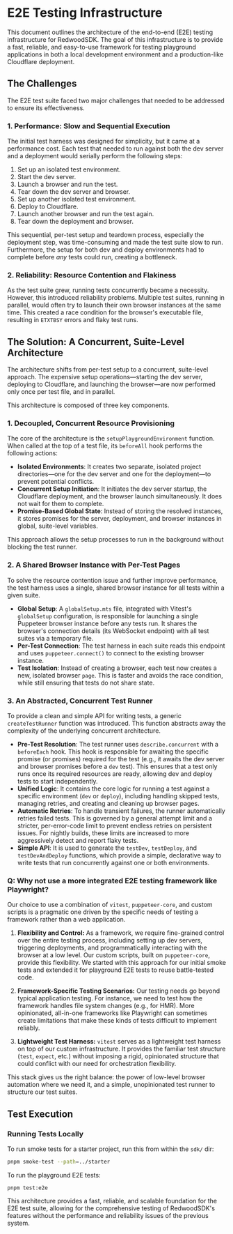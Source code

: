 # E2E Testing Infrastructure

This document outlines the architecture of the end-to-end (E2E) testing infrastructure for RedwoodSDK. The goal of this infrastructure is to provide a fast, reliable, and easy-to-use framework for testing playground applications in both a local development environment and a production-like Cloudflare deployment.

## The Challenges

The E2E test suite faced two major challenges that needed to be addressed to ensure its effectiveness.

### 1. Performance: Slow and Sequential Execution

The initial test harness was designed for simplicity, but it came at a performance cost. Each test that needed to run against both the dev server and a deployment would serially perform the following steps:

1.  Set up an isolated test environment.
2.  Start the dev server.
3.  Launch a browser and run the test.
4.  Tear down the dev server and browser.
5.  Set up another isolated test environment.
6.  Deploy to Cloudflare.
7.  Launch another browser and run the test again.
8.  Tear down the deployment and browser.

This sequential, per-test setup and teardown process, especially the deployment step, was time-consuming and made the test suite slow to run. Furthermore, the setup for both dev and deploy environments had to complete before *any* tests could run, creating a bottleneck.

### 2. Reliability: Resource Contention and Flakiness

As the test suite grew, running tests concurrently became a necessity. However, this introduced reliability problems. Multiple test suites, running in parallel, would often try to launch their own browser instances at the same time. This created a race condition for the browser's executable file, resulting in `ETXTBSY` errors and flaky test runs.

## The Solution: A Concurrent, Suite-Level Architecture

The architecture shifts from per-test setup to a concurrent, suite-level approach. The expensive setup operations—starting the dev server, deploying to Cloudflare, and launching the browser—are now performed only once per test file, and in parallel.

This architecture is composed of three key components.

### 1. Decoupled, Concurrent Resource Provisioning

The core of the architecture is the `setupPlaygroundEnvironment` function. When called at the top of a test file, its `beforeAll` hook performs the following actions:

- **Isolated Environments**: It creates two separate, isolated project directories—one for the dev server and one for the deployment—to prevent potential conflicts.
- **Concurrent Setup Initiation**: It initiates the dev server startup, the Cloudflare deployment, and the browser launch simultaneously. It does not wait for them to complete.
- **Promise-Based Global State**: Instead of storing the resolved instances, it stores promises for the server, deployment, and browser instances in global, suite-level variables.

This approach allows the setup processes to run in the background without blocking the test runner.

### 2. A Shared Browser Instance with Per-Test Pages

To solve the resource contention issue and further improve performance, the test harness uses a single, shared browser instance for all tests within a given suite.

- **Global Setup**: A `globalSetup.mts` file, integrated with Vitest's `globalSetup` configuration, is responsible for launching a single Puppeteer browser instance before any tests run. It shares the browser's connection details (its WebSocket endpoint) with all test suites via a temporary file.
- **Per-Test Connection**: The test harness in each suite reads this endpoint and uses `puppeteer.connect()` to connect to the existing browser instance.
- **Test Isolation**: Instead of creating a browser, each test now creates a new, isolated browser `page`. This is faster and avoids the race condition, while still ensuring that tests do not share state.

### 3. An Abstracted, Concurrent Test Runner

To provide a clean and simple API for writing tests, a generic `createTestRunner` function was introduced. This function abstracts away the complexity of the underlying concurrent architecture.

- **Pre-Test Resolution**: The test runner uses `describe.concurrent` with a `beforeEach` hook. This hook is responsible for awaiting the specific promise (or promises) required for the test (e.g., it awaits the dev server and browser promises before a `dev` test). This ensures that a test only runs once its required resources are ready, allowing dev and deploy tests to start independently.
- **Unified Logic**: It contains the core logic for running a test against a specific environment (`dev` or `deploy`), including handling skipped tests, managing retries, and creating and cleaning up browser pages.
- **Automatic Retries**: To handle transient failures, the runner automatically retries failed tests. This is governed by a general attempt limit and a stricter, per-error-code limit to prevent endless retries on persistent issues. For nightly builds, these limits are increased to more aggressively detect and report flaky tests.
- **Simple API**: It is used to generate the `testDev`, `testDeploy`, and `testDevAndDeploy` functions, which provide a simple, declarative way to write tests that run concurrently against one or both environments.

### Q: Why not use a more integrated E2E testing framework like Playwright?

Our choice to use a combination of `vitest`, `puppeteer-core`, and custom scripts is a pragmatic one driven by the specific needs of testing a framework rather than a web application.

1.  **Flexibility and Control:** As a framework, we require fine-grained control over the entire testing process, including setting up dev servers, triggering deployments, and programmatically interacting with the browser at a low level. Our custom scripts, built on `puppeteer-core`, provide this flexibility. We started with this approach for our initial smoke tests and extended it for playground E2E tests to reuse battle-tested code.

2.  **Framework-Specific Testing Scenarios:** Our testing needs go beyond typical application testing. For instance, we need to test how the framework handles file system changes (e.g., for HMR). More opinionated, all-in-one frameworks like Playwright can sometimes create limitations that make these kinds of tests difficult to implement reliably.

3.  **Lightweight Test Harness:** `vitest` serves as a lightweight test harness on top of our custom infrastructure. It provides the familiar test structure (`test`, `expect`, etc.) without imposing a rigid, opinionated structure that could conflict with our need for orchestration flexibility.

This stack gives us the right balance: the power of low-level browser automation where we need it, and a simple, unopinionated test runner to structure our test suites.

## Test Execution

### Running Tests Locally

To run smoke tests for a starter project, run this from within the `sdk/` dir:
```sh
pnpm smoke-test --path=../starter
```

To run the playground E2E tests:
```
pnpm test:e2e
```
This architecture provides a fast, reliable, and scalable foundation for the E2E test suite, allowing for the comprehensive testing of RedwoodSDK's features without the performance and reliability issues of the previous system.
